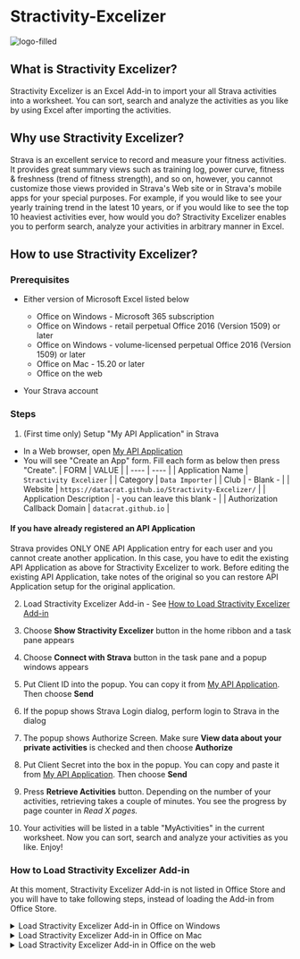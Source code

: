 # Stractivity-Excelizer

![logo-filled](https://github.com/datacrat/Stractivity-Excelizer/assets/62040535/052effb4-c17c-48ad-b3ea-e9dab7e443b9)

## What is Stractivity Excelizer?

Stractivity Excelizer is an Excel Add-in to import your all Strava activities into a worksheet. You can sort, search and analyze the activities as you like by using Excel after importing the activities.

## Why use Stractivity Excelizer?

Strava is an excellent service to record and measure your fitness activities. It provides great summary views such as training log, power curve, fitness & freshness (trend of fitness strength), and so on, however, you cannot customize those views provided in Strava's Web site or in Strava's mobile apps for your special purposes. For example, if you would like to see your yearly training trend in the latest 10 years, or if you would like to see the top 10 heaviest activities ever, how would you do? Stractivity Excelizer enables you to perform search, analyze your activities in arbitrary manner in Excel.

## How to use Stractivity Excelizer?

### Prerequisites

- Either version of Microsoft Excel listed below
    - Office on Windows - Microsoft 365 subscription
    - Office on Windows - retail perpetual Office 2016 (Version 1509) or later
    - Office on Windows - volume-licensed perpetual Office 2016 (Version 1509) or later
    - Office on Mac - 15.20 or later
    - Office on the web
 
- Your Strava account

### Steps

1. (First time only) Setup "My API Application" in Strava
  - In a Web browser, open [My API Application](https://www.strava.com/settings/api)
  - You will see "Create an App" form. Fill each form as below then press "Create".
    | FORM | VALUE |
    | ---- | ---- |
    | Application Name | `Stractivity Excelizer` |
    | Category | `Data Importer` |
    | Club | - Blank - |
    | Website | `https://datacrat.github.io/Stractivity-Excelizer/` |
    | Application Description | - you can leave this blank - |
    | Authorization Callback Domain | `datacrat.github.io` |

#### If you have already registered an API Application
Strava provides ONLY ONE API Application entry for each user and you cannot create another application. In this case, you have to edit the existing API Application as above for Stractivity Excelizer to work. Before editing the existing API Application, take notes of the original so you can restore API Application setup for the original application.

2. Load Stractivity Excelizer Add-in - See [How to Load Stractivity Excelizer Add-in](#how-to-load-stractivity-excelizer-add-in)

4. Choose **Show Stractivity Excelizer** button in the home ribbon and a task pane appears

5. Choose **Connect with Strava** button in the task pane and a popup windows appears

6. Put Client ID into the popup. You can copy it from [My API Application](https://www.strava.com/settings/api). Then choose **Send**

7. If the popup shows Strava Login dialog, perform login to Strava in the dialog

8. The popup shows Authorize Screen. Make sure **View data about your private activities** is checked and then choose **Authorize**

9. Put Client Secret into the box in the popup. You can copy and paste it from [My API Application](https://www.strava.com/settings/api). Then choose **Send**

10. Press **Retrieve Activities** button. Depending on the number of your activities, retrieving takes a couple of minutes. You see the progress by page counter in _Read X pages._

11. Your activities will be listed in a table "MyActivities" in the current worksheet. Now you can sort, search and analyze your activities as you like. Enjoy!

### How to Load Stractivity Excelizer Add-in

At this moment, Stractivity Excelizer Add-in is not listed in Office Store and you will have to take following steps, instead of loading the Add-in from Office Store.

<details>
  <summary>Load Stractivity Excelizer Add-in in Office on Windows</summary>

  #### Load Stractivity Excelizer Add-in in Office on Windows
  1. Download [manifest.xml](https://datacrat.github.io/Stractivity-Excelizer/dist/manifest.xml)
  2. Follow the instructions in [Sideload Office Add-ins for testing from a network share](https://learn.microsoft.com/en-us/office/dev/add-ins/testing/create-a-network-shared-folder-catalog-for-task-pane-and-content-add-ins?view=common-js-preview)
     ##### Example:
       1. Locate `manifest.xml` in the folder `C:\Users\<user>\Documents\Stractivity-Excelizer\`
       2. Share the folder `C:\Users\<user>\Documents\Stractivity-Excelizer\`. You need to configure the share so you have Read/Write permission.
       3. Take note of the full network path of the shared folder. Typically, it would be `\\<Computer Name>\Stractivity-Excelizer`
       4. Open Excel
       5. Choose the **File** tab and then choose **Options**
       6. Choose **Trust Center** and then choose the **Trust Center Settings** button
       7. Choose **Trusted Add-in Catalogs**
       8. In the Catalog Url box, exter the full network path you noted previously - typically  it would be `\\<Computer Name>\Stractivity-Excelizer`
       9. Check **Show in Menu** and then choose **OK** button to close the **Trust Center** dialog window
       10. Choose **OK** button to close the **Options** dialog window
       11. Close and reopen Excel so the changes will take effect
       12. Load Stractivity Excelizer Add-in from **Office Add-ins** window. How to open **Office Add-ins** window is slightly different by Office versions. You may have to colsult **Help** of Excel. In case of version 2307, you can locate **Add-ins** button in the Home ribbon. Choose it and then choose **More Add-ins** so **Office Add-ins** window opens.
       13. In **Office Add-ins** window, choose **SHARED FOLDER** tab and you will find Stractivity Excelizer. Choose it and then choose **Add** so **Show Stractivity Excelizer** will be located in the home ribbon
</details>

<details>
  <summary>Load Stractivity Excelizer Add-in in Office on Mac</summary>

  #### Load Stractivity Excelizer Add-in in Office on Mac
  1. Download [manifest.xml](https://datacrat.github.io/Stractivity-Excelizer/dist/manifest.xml)
  2. Follow the instructions in [Sideload Office Add-ins on Mac for testing](https://learn.microsoft.com/en-us/office/dev/add-ins/testing/sideload-an-office-add-in-on-mac?view=common-js-preview)
     ##### Example:
       1. Locate `manifest.xml` in the folder `/Users/<username>/Library/Containers/com.microsoft.Excel/Data/Documents/wef`
       2. Open Excel and then open a document
       3. On the ribbon, choose the **Insert** tab and then select **My Add-ins** (dropdown menu) in the **Add-ins** group. On the dropdown menu, you can choose Stractivity Excelizer Addin.
       4. **Show Stractivity Excelizer** will be located in the home ribbon
</details>

<details>
  <summary>Load Stractivity Excelizer Add-in in Office on the web</summary>

  #### Load Stractivity Excelizer Add-in in Office on the web
   1. Download [manifest.xml](https://datacrat.github.io/Stractivity-Excelizer/dist/manifest.xml)
   2. Follow the instructions in [Manually sideload an add-in to Office on the web](https://learn.microsoft.com/en-us/office/dev/add-ins/testing/sideload-office-add-ins-for-testing?view=common-js-preview#manually-sideload-an-add-in-to-office-on-the-web)
      ##### Example:
        1. Open Excel on the web and open a document
        2. Choose **Add-ins** and then choose **More Add-ins** so **Office Add-ins** window opens
        3. In **Office Add-ins**, choose **MY ADD-INS** tab so you will locate **Upload My Add-in**
        4. Select **Upload My Add-in** and upload `manifest.xml`
        5. **Show Stractivity Excelizer** will be located in the home ribbon
</details>
